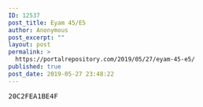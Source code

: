 ```yaml
---
ID: 12537
post_title: Eyam 45/E5
author: Anonymous
post_excerpt: ""
layout: post
permalink: >
  https://portalrepository.com/2019/05/27/eyam-45-e5/
published: true
post_date: 2019-05-27 23:48:22
---
```

<pre>20C2FEA1BE4F</pre>